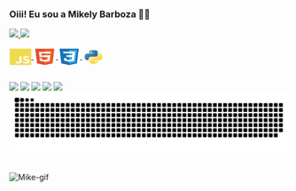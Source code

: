 ### Oiii! Eu sou a Mikely Barboza ✌🏻

<div>
  <a href="https://github.com/mikelybarboza">
  <img height="125em" src="https://github-readme-stats.vercel.app/api?username=mikelybarboza&show_icons=true&theme=tokyonight&include_all_commits=true&count_private=true"/>
  <img height="125em" src="https://github-readme-stats.vercel.app/api/top-langs/?username=mikelybarboza&layout=compact&langs_count=7&theme=tokyonight"/>
</div>
  <div style="display: inline_block"><br>
  <img align="center" alt="Mike-Js" height="30" width="40" src="https://raw.githubusercontent.com/devicons/devicon/master/icons/javascript/javascript-plain.svg">
  <img align="center" alt="Mike-HTML" height="30" width="40" src="https://raw.githubusercontent.com/devicons/devicon/master/icons/html5/html5-original.svg">
  <img align="center" alt="Mike-CSS" height="30" width="40" src="https://raw.githubusercontent.com/devicons/devicon/master/icons/css3/css3-original.svg">
  <img align="center" alt="Mike-Python" height="30" width="40" src="https://raw.githubusercontent.com/devicons/devicon/master/icons/python/python-original.svg">
  
</div>

  ##
  
  <div> 
  
  <a href="https://www.instagram.com/mikelybarboza_/" target="_blank"><img src="https://img.shields.io/badge/-Instagram-%23E4405F?style=for-the-badge&logo=instagram&logoColor=white" target="_blank"></a>
 	<a href="https://www.twitch.tv/mikelysb" target="_blank"><img src="https://img.shields.io/badge/Twitch-9146FF?style=for-the-badge&logo=twitch&logoColor=white" target="_blank"></a>
 <a href="https://discord.gg/mikelybarboza#6857" target="_blank"><img src="https://img.shields.io/badge/Discord-7289DA?style=for-the-badge&logo=discord&logoColor=white" target="_blank"></a> 
  <a href = "mailto:barbozamikely@gmail.com"><img src="https://img.shields.io/badge/-Gmail-%23333?style=for-the-badge&logo=gmail&logoColor=white" target="_blank"></a>
  <a href="https://www.linkedin.com/in/mikely-barboza-147920201/" target="_blank"><img src="https://img.shields.io/badge/-LinkedIn-%230077B5?style=for-the-badge&logo=linkedin&logoColor=white" target="_blank"></a> 
  ![Snake animation](https://github.com/mikelybarboza/mikelybarboza/blob/output/github-contribution-grid-snake.svg)
</div>

  ##
  <img align="center" alt="Mike-gif"  height="300" width="1000" src="https://media.giphy.com/media/FPbnShq1h1IS5FQyPD/giphy.gif">
